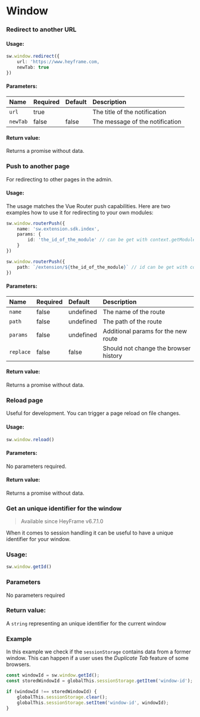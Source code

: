 # Window

### Redirect to another URL

#### Usage:  
```ts
sw.window.redirect({
    url: 'https://www.heyframe.com,
    newTab: true
})
```

#### Parameters:
| Name | Required | Default | Description |
| :------ | :------ | :------ | :------ |
| `url` | true | | The title of the notification |
| `newTab` | false | false | The message of the notification |

#### Return value:
Returns a promise without data.

### Push to another page
For redirecting to other pages in the admin.

#### Usage:
The usage matches the Vue Router push capabilities. Here are two examples how to use it for redirecting to your own modules:

```ts
sw.window.routerPush({
    name: 'sw.extension.sdk.index',
    params: {
        id: 'the_id_of_the_module' // can be get with context.getModuleInformation
    }
})
```

```ts
sw.window.routerPush({
    path: `/extension/${the_id_of_the_module}` // id can be get with context.getModuleInformation
})
```

#### Parameters:
| Name | Required | Default | Description |
| :------ | :------ | :------ | :------ |
| `name` | false | undefined | The name of the route |
| `path` | false | undefined | The path of the route |
| `params` | false | undefined | Additional params for the new route |
| `replace` | false | false | Should not change the browser history |

#### Return value:
Returns a promise without data.

### Reload page

Useful for development. You can trigger a page reload on file changes.

#### Usage:  
```ts
sw.window.reload()
```

#### Parameters:
No parameters required.

#### Return value:
Returns a promise without data.

### Get an unique identifier for the window

> Available since HeyFrame v6.7.1.0

When it comes to session handling it can be useful to have a unique identifier for your window.

### Usage:
```ts
sw.window.getId() 
```

### Parameters
No parameters required

### Return value:
A `string` representing an unique identifier for the current window

### Example
In this example we check if the `sessionStorage` contains data from a former window. This can happen if a user uses the *Duplicate Tab* feature of some browsers.

```ts
const windowId = sw.window.getId();
const storedWindowId = globalThis.sessionStorage.getItem('window-id');

if (windowId !== storedWindowId) {
    globalThis.sessionStorage.clear();
    globalThis.sessionStorage.setItem('window-id', windowId);
}

```
